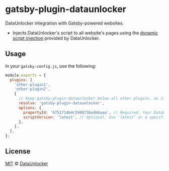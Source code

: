 # gatsby-plugin-dataunlocker

DataUnlocker integration with Gatsby-powered websites.

- Injects DataUnlocker's script to all website's pages using the
  [dynamic script injection](https://dataunlocker.com/docs/install/script/dynamic/)
  provided by DataUnlocker.

## Usage

In your `gatsby-config.js`, use the following:

```javascript
module.exports = {
  plugins: [
    'other-plugin1',
    'other-plugin2',
    {
      // Keep gatsby-plugin-dataunlocker below all other plugins, as it is a post-processing plugin.
      resolve: 'gatsby-plugin-dataunlocker',
      options: {
        propertyId: '6751714b4c5980736a4b6aaa', // Required. Your DataUnlocker property ID.
        scriptVersion: 'latest', // Optional. Use 'latest' or a specific script version like '3.0.3'.
      },
    },
  ],
};
```

## License

[MIT](LICENSE) © [DataUnlocker](https://dataunlocker.com)
